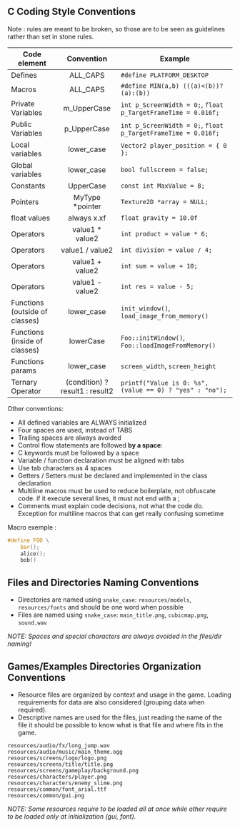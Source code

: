 ## C Coding Style Conventions

Note : rules are meant to be broken, so those are to be seen as guidelines rather than set in stone rules.

Code element | Convention | Example
--- | :---: | ---
Defines | ALL_CAPS | `#define PLATFORM_DESKTOP`
Macros | ALL_CAPS | `#define MIN(a,b) (((a)<(b))?(a):(b))`
Private Variables | m_UpperCase | `int p_ScreenWidth = 0;`, `float p_TargetFrameTime = 0.016f;`
Public Variables | p_UpperCase | `int p_ScreenWidth = 0;`, `float p_TargetFrameTime = 0.016f;`
Local variables | lower_case | `Vector2 player_position = { 0 };`
Global variables | lower_case | `bool fullscreen = false;`
Constants | UpperCase | `const int MaxValue = 8;`
Pointers | MyType *pointer | `Texture2D *array = NULL;`
float values | always x.xf | `float gravity = 10.0f`
Operators | value1 * value2 | `int product = value * 6;`
Operators | value1 / value2 | `int division = value / 4;`
Operators | value1 + value2 | `int sum = value + 10;`
Operators | value1 - value2 | `int res = value - 5;`
Functions (outside of classes) | lower_case | `init_window()`, `load_image_from_memory()`
Functions (inside of classes) | lowerCase | `Foo::initWindow()`, `Foo::loadImageFromMemory()`
Functions params | lower_case | `screen_width`, `screen_height`
Ternary Operator | (condition) ? result1 : result2 | `printf("Value is 0: %s", (value == 0) ? "yes" : "no");`

Other conventions:
 - All defined variables are ALWAYS initialized
 - Four spaces are used, instead of TABS
 - Trailing spaces are always avoided
 - Control flow statements are followed **by a space**:
 - C keywords must be followed by a space
 - Variable / function declaration must be aligned with tabs
 - Use tab characters as 4 spaces
 - Getters / Setters must be declared and implemented in the class declaration
 - Multiline macros must be used to reduce boilerplate, not obfuscate code. if it execute several lines, it must not end with a ;
 - Comments must explain code decisions, not what the code do. Exception for multiline macros that can get really confusing sometime

Macro exemple :
```c
#define FOO \
	bar();
	alice();
	bob()
```

## Files and Directories Naming Conventions

  - Directories are named using `snake_case`: `resources/models`, `resources/fonts` and should be one word when possible
  - Files are named using `snake_case`: `main_title.png`, `cubicmap.png`, `sound.wav`

_NOTE: Spaces and special characters are always avoided in the files/dir naming!_

## Games/Examples Directories Organization Conventions

 - Resource files are organized by context and usage in the game. Loading requirements for data are also considered (grouping data when required).
 - Descriptive names are used for the files, just reading the name of the file it should be possible to know what is that file and where fits in the game.

```
resources/audio/fx/long_jump.wav
resources/audio/music/main_theme.ogg
resources/screens/logo/logo.png
resources/screens/title/title.png
resources/screens/gameplay/background.png
resources/characters/player.png
resources/characters/enemy_slime.png
resources/common/font_arial.ttf
resources/common/gui.png
```
_NOTE: Some resources require to be loaded all at once while other require to be loaded only at initialization (gui, font)._

